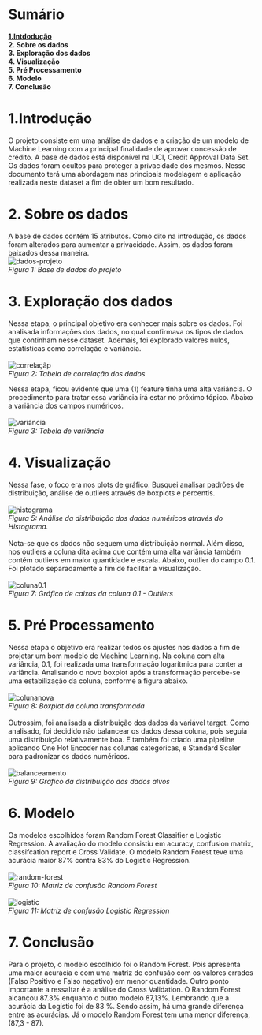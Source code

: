 # Sumário

**[1.Intdodução](https://github.com/Marcus-Bernard0/Data-Science-projects/tree/master/4-%20Credit%20Aprovals#2-sobre-os-dados)	 <br>
2. Sobre os dados	 <br>
3. Exploração dos dados	 <br>
4. Visualização	 <br>
5. Pré Processamento	 <br>
6. Modelo	 <br>
7. Conclusão**	


# 1.Introdução
O projeto consiste em uma análise de dados e a criação de um modelo de Machine Learning com a principal finalidade de aprovar concessão de crédito. A base de dados está disponível na UCI,  Credit Approval Data Set. Os dados foram ocultos para proteger a privacidade dos mesmos. Nesse documento terá uma abordagem nas principais modelagem e aplicação realizada neste dataset a fim de obter um bom resultado. 


# 2. Sobre os dados
A base de dados contém 15 atributos. Como dito na introdução, os dados foram alterados para aumentar a privacidade. Assim, os dados foram baixados dessa maneira.
<br>
![dados-projeto](https://github.com/Marcus-Bernard0/Data-Science-projects/blob/master/4-%20Credit%20Aprovals/imagens/DescricaoDados.png)
<br>
*Figura 1:  Base de dados do projeto*


# 3. Exploração dos dados
Nessa etapa, o principal objetivo era conhecer mais sobre os dados. Foi analisada informações dos dados, no qual confirmava os tipos de dados que continham nesse dataset. Ademais, foi explorado valores nulos, estatísticas como correlação e variância. 
<br>
<br>
![correlaçãp](https://github.com/Marcus-Bernard0/Data-Science-projects/blob/master/4-%20Credit%20Aprovals/imagens/CorrelacaoDosDados.png) <br>
*Figura 2: Tabela de correlação dos dados*

Nessa etapa, ficou evidente que uma (1)  feature tinha uma alta variância. O procedimento para tratar essa variância irá estar no próximo tópico. Abaixo a variância dos campos numéricos.
<br>
<br>
![variância](https://github.com/Marcus-Bernard0/Data-Science-projects/blob/master/4-%20Credit%20Aprovals/imagens/variancia.png)
<br>
*Figura 3: Tabela de variância*
<br>
# 4. Visualização
Nessa fase, o foco era nos plots de gráfico. Busquei analisar padrões de distribuição, análise de outliers através de boxplots e percentis. 
<br>
<br>
![histograma](https://github.com/Marcus-Bernard0/Data-Science-projects/blob/master/4-%20Credit%20Aprovals/imagens/histogramas.png)
<br>
*Figura 5: Análise da distribuição dos dados numéricos através do Histograma.*
<br>
<br>
Nota-se que os dados não seguem uma distribuição normal. Além disso, nos outliers a coluna dita acima que contém uma alta variância também contém outliers em maior quantidade e escala. Abaixo, outlier do campo 0.1. Foi plotado separadamente a fim de facilitar a visualização.
<br>
<br>
![coluna0.1](https://github.com/Marcus-Bernard0/Data-Science-projects/blob/master/4-%20Credit%20Aprovals/imagens/boxplotColuna0.1.png)
<br>
*Figura 7: Gráfico de caixas da coluna 0.1 - Outliers*
<br>
# 5. Pré Processamento
Nessa etapa o objetivo era realizar todos os ajustes nos dados a fim de projetar um bom modelo de Machine Learning. Na coluna com alta variância, 0.1, foi realizada uma transformação logarítmica para conter a variância. Analisando o novo boxplot após a transformação percebe-se uma estabilização da coluna, conforme a figura abaixo.
<br>
<br>
![colunanova](https://github.com/Marcus-Bernard0/Data-Science-projects/blob/master/4-%20Credit%20Aprovals/imagens/boxplotColunaTransformada.png)
<br>
*Figura 8: Boxplot da coluna transformada*
<br>
<br>
Outrossim, foi analisada a distribuição dos dados da variável target. Como analisado, foi decidido não balancear os dados dessa coluna, pois seguia uma distribuição relativamente boa. E também foi criado uma pipeline aplicando One Hot Encoder nas colunas categóricas, e Standard Scaler para padronizar os dados numéricos. 
<br>
<br>
![balanceamento](https://github.com/Marcus-Bernard0/Data-Science-projects/blob/master/4-%20Credit%20Aprovals/imagens/BalanceamentoTarget.png)
<br>
*Figura 9: Gráfico da distribuição dos dados alvos*
<br>
# 6. Modelo
Os modelos escolhidos foram Random Forest Classifier e Logistic Regression. A avaliação do modelo consistiu em acuracy, confusion matrix, classifcation report e Cross Validate. O modelo Random Forest teve uma acurácia maior 87% contra 83% do Logistic Regression.
<br>
<br>
 ![random-forest](https://github.com/Marcus-Bernard0/Data-Science-projects/blob/master/4-%20Credit%20Aprovals/imagens/ModelRandom.png)
 <br>
*Figura 10: Matriz de confusão Random Forest*
<br>
<br>
![logistic](https://github.com/Marcus-Bernard0/Data-Science-projects/blob/master/4-%20Credit%20Aprovals/imagens/ModeloLogisticRegression.png)
<br>
*Figura 11: Matriz de confusão Logistic Regression*
<br>

# 7. Conclusão
Para o projeto, o modelo escolhido foi o Random Forest. Pois apresenta uma maior acurácia e com uma matriz de confusão com os valores errados (Falso Positivo e Falso negativo) em menor quantidade. 
Outro ponto importante a ressaltar é a análise do Cross Validation. O Random Forest alcançou 87.3% enquanto o outro modelo 87,13%. Lembrando que a acurácia da Logistic foi de 83 %. Sendo assim, há uma grande diferença entre as acurácias. Já o modelo Random Forest tem uma menor diferença, (87,3 - 87).
